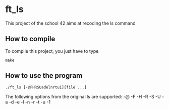# ft_ls
This project of the school 42 aims at recoding the ls command

## How to compile

To compile this project, you just have to type

```
make
````


## How to use the program

```
./ft_ls [-@FHRSUadelnrtu1][file ...]
```

The following options from the original ls are supported: -@ -F -H -R -S -U -a -d -e -l -n -r -t -u -1
